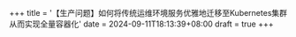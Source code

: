 +++
title = '【生产问题】如何将传统运维环境服务优雅地迁移至Kubernetes集群从而实现全量容器化'
date = 2024-09-11T18:13:39+08:00
draft = true
+++
